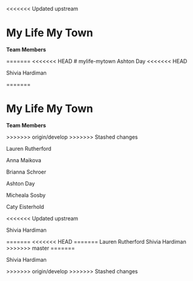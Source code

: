 <<<<<<< Updated upstream
<h1>My Life My Town</h1>

<p><b>Team Members</b></p>
=======
<<<<<<< HEAD
# mylife-mytown
Ashton Day
<<<<<<< HEAD
<p>Shivia Hardiman</p>
=======
<h1>My Life My Town</h1>

<p><b>Team Members</b></p>
>>>>>>> origin/develop
>>>>>>> Stashed changes
<p>Lauren Rutherford</p>
<p>Anna Maikova</p>
<p>Brianna Schroer</p>
<p>Ashton Day</p>
<p>Micheala Sosby</p>
<p>Caty Eisterhold</p>
<<<<<<< Updated upstream
<p>Shivia Hardiman</p>
=======
<<<<<<< HEAD
=======
Lauren Rutherford
Shivia Hardiman
>>>>>>> master
=======
<p>Shivia Hardiman</p>
>>>>>>> origin/develop
>>>>>>> Stashed changes
